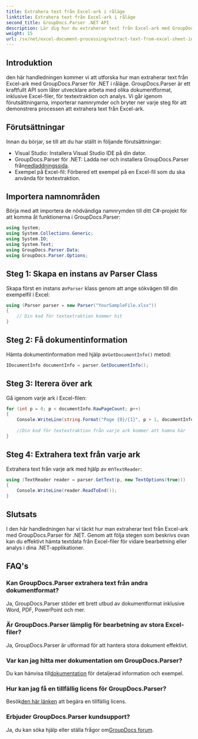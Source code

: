 ```yaml
---
title: Extrahera text från Excel-ark i råläge
linktitle: Extrahera text från Excel-ark i råläge
second_title: GroupDocs.Parser .NET API
description: Lär dig hur du extraherar text från Excel-ark med GroupDocs.Parser för .NET i den här omfattande självstudien. Ladda ner och börja analysera.
weight: 15
url: /sv/net/excel-document-processing/extract-text-from-excel-sheet-in-raw-mode/
---
```

## Introduktion
den här handledningen kommer vi att utforska hur man extraherar text från Excel-ark med GroupDocs.Parser för .NET i råläge. GroupDocs.Parser är ett kraftfullt API som låter utvecklare arbeta med olika dokumentformat, inklusive Excel-filer, för textextraktion och analys. Vi går igenom förutsättningarna, importerar namnrymder och bryter ner varje steg för att demonstrera processen att extrahera text från Excel-ark.
## Förutsättningar
Innan du börjar, se till att du har ställt in följande förutsättningar:
- Visual Studio: Installera Visual Studio IDE på din dator.
-  GroupDocs.Parser för .NET: Ladda ner och installera GroupDocs.Parser från[nedladdningssida](https://releases.groupdocs.com/parser/net/).
- Exempel på Excel-fil: Förbered ett exempel på en Excel-fil som du ska använda för textextraktion.

## Importera namnområden
Börja med att importera de nödvändiga namnrymden till ditt C#-projekt för att komma åt funktionerna i GroupDocs.Parser:
```csharp
using System;
using System.Collections.Generic;
using System.IO;
using System.Text;
using GroupDocs.Parser.Data;
using GroupDocs.Parser.Options;
```
## Steg 1: Skapa en instans av Parser Class
 Skapa först en instans av`Parser` klass genom att ange sökvägen till din exempelfil i Excel:
```csharp
using (Parser parser = new Parser("YourSampleFile.xlsx"))
{
    // Din kod för textextraktion kommer hit
}
```
## Steg 2: Få dokumentinformation
 Hämta dokumentinformation med hjälp av`GetDocumentInfo()` metod:
```csharp
IDocumentInfo documentInfo = parser.GetDocumentInfo();
```
## Steg 3: Iterera över ark
Gå igenom varje ark i Excel-filen:
```csharp
for (int p = 0; p < documentInfo.RawPageCount; p++)
{
    Console.WriteLine(string.Format("Page {0}/{1}", p + 1, documentInfo.RawPageCount));
    
    //Din kod för textextraktion från varje ark kommer att hamna här
}
```
## Steg 4: Extrahera text från varje ark
 Extrahera text från varje ark med hjälp av en`TextReader`:
```csharp
using (TextReader reader = parser.GetText(p, new TextOptions(true)))
{
    Console.WriteLine(reader.ReadToEnd());
}
```

## Slutsats
I den här handledningen har vi täckt hur man extraherar text från Excel-ark med GroupDocs.Parser för .NET. Genom att följa stegen som beskrivs ovan kan du effektivt hämta textdata från Excel-filer för vidare bearbetning eller analys i dina .NET-applikationer.

## FAQ's
### Kan GroupDocs.Parser extrahera text från andra dokumentformat?
Ja, GroupDocs.Parser stöder ett brett utbud av dokumentformat inklusive Word, PDF, PowerPoint och mer.
### Är GroupDocs.Parser lämplig för bearbetning av stora Excel-filer?
Ja, GroupDocs.Parser är utformad för att hantera stora dokument effektivt.
### Var kan jag hitta mer dokumentation om GroupDocs.Parser?
 Du kan hänvisa till[dokumentation](https://tutorials.groupdocs.com/parser/net/) för detaljerad information och exempel.
### Hur kan jag få en tillfällig licens för GroupDocs.Parser?
 Besök[den här länken](https://purchase.groupdocs.com/temporary-license/) att begära en tillfällig licens.
### Erbjuder GroupDocs.Parser kundsupport?
Ja, du kan söka hjälp eller ställa frågor om[GroupDocs forum](https://forum.groupdocs.com/c/parser/17).